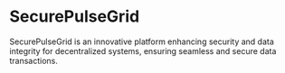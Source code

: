 # SecurePulseGrid
SecurePulseGrid is an innovative platform enhancing security and data integrity for decentralized systems, ensuring seamless and secure data transactions.
